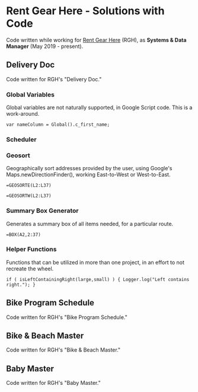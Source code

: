 # Rent Gear Here - Solutions with Code
Code written while working for [Rent Gear Here](https://www.rentgearhere.com) (RGH),
as **Systems & Data Manager** (May 2019 - present).



## Delivery Doc
Code written for RGH's "Delivery Doc."

### Global Variables
Global variables are not naturally supported, in Google Script code.
This is a work-around.
```
var nameColumn = Global().c_first_name;
```

### Scheduler

### Geosort
Geographically sort addresses provided by the user,
using Google's Maps.newDirectionFinder(),
working East-to-West or West-to-East.
```
=GEOSORTE(L2:L37)
```
```
=GEOSORTW(L2:L37)
```

### Summary Box Generator
Generates a summary box of all items needed, for a particular route.
```
=BOX(A2,2:37)
```

### Helper Functions
Functions that can be utilized in more than one project,
in an effort to not recreate the wheel.
```
if ( isLeftContainingRight(large,small) ) { Logger.log("Left contains right."); }
```

## Bike Program Schedule
Code written for RGH's "Bike Program Schedule."



## Bike & Beach Master
Code written for RGH's "Bike & Beach Master."



## Baby Master
Code written for RGH's "Baby Master."
